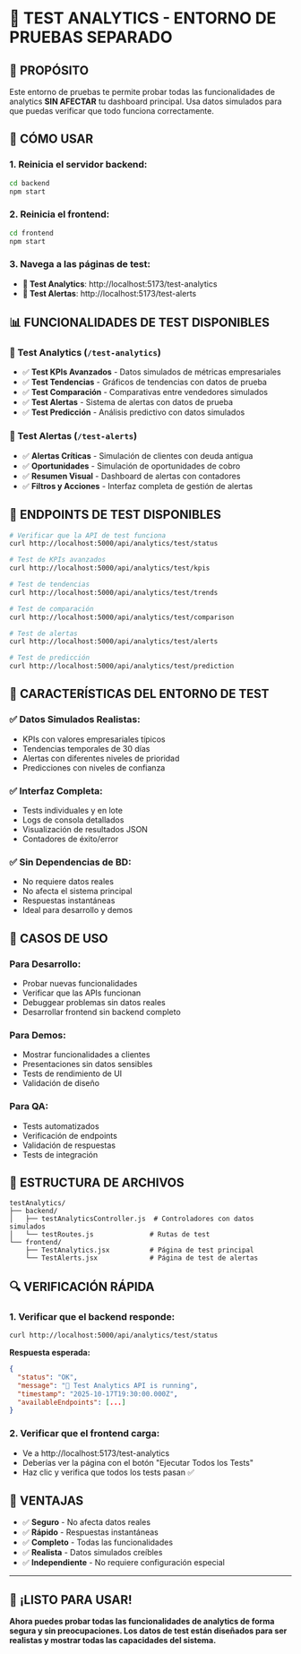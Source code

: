 # 🧪 TEST ANALYTICS - ENTORNO DE PRUEBAS SEPARADO

## 🎯 **PROPÓSITO**
Este entorno de pruebas te permite probar todas las funcionalidades de analytics **SIN AFECTAR** tu dashboard principal. Usa datos simulados para que puedas verificar que todo funciona correctamente.

## 🚀 **CÓMO USAR**

### **1. Reinicia el servidor backend:**
```bash
cd backend
npm start
```

### **2. Reinicia el frontend:**
```bash
cd frontend
npm start
```

### **3. Navega a las páginas de test:**
- **🧪 Test Analytics**: http://localhost:5173/test-analytics
- **🧪 Test Alertas**: http://localhost:5173/test-alerts

## 📊 **FUNCIONALIDADES DE TEST DISPONIBLES**

### **🧪 Test Analytics (`/test-analytics`)**
- ✅ **Test KPIs Avanzados** - Datos simulados de métricas empresariales
- ✅ **Test Tendencias** - Gráficos de tendencias con datos de prueba
- ✅ **Test Comparación** - Comparativas entre vendedores simulados
- ✅ **Test Alertas** - Sistema de alertas con datos de prueba
- ✅ **Test Predicción** - Análisis predictivo con datos simulados

### **🧪 Test Alertas (`/test-alerts`)**
- ✅ **Alertas Críticas** - Simulación de clientes con deuda antigua
- ✅ **Oportunidades** - Simulación de oportunidades de cobro
- ✅ **Resumen Visual** - Dashboard de alertas con contadores
- ✅ **Filtros y Acciones** - Interfaz completa de gestión de alertas

## 🔧 **ENDPOINTS DE TEST DISPONIBLES**

```bash
# Verificar que la API de test funciona
curl http://localhost:5000/api/analytics/test/status

# Test de KPIs avanzados
curl http://localhost:5000/api/analytics/test/kpis

# Test de tendencias
curl http://localhost:5000/api/analytics/test/trends

# Test de comparación
curl http://localhost:5000/api/analytics/test/comparison

# Test de alertas
curl http://localhost:5000/api/analytics/test/alerts

# Test de predicción
curl http://localhost:5000/api/analytics/test/prediction
```

## 🎨 **CARACTERÍSTICAS DEL ENTORNO DE TEST**

### **✅ Datos Simulados Realistas:**
- KPIs con valores empresariales típicos
- Tendencias temporales de 30 días
- Alertas con diferentes niveles de prioridad
- Predicciones con niveles de confianza

### **✅ Interfaz Completa:**
- Tests individuales y en lote
- Logs de consola detallados
- Visualización de resultados JSON
- Contadores de éxito/error

### **✅ Sin Dependencias de BD:**
- No requiere datos reales
- No afecta el sistema principal
- Respuestas instantáneas
- Ideal para desarrollo y demos

## 🎯 **CASOS DE USO**

### **Para Desarrollo:**
- Probar nuevas funcionalidades
- Verificar que las APIs funcionan
- Debuggear problemas sin datos reales
- Desarrollar frontend sin backend completo

### **Para Demos:**
- Mostrar funcionalidades a clientes
- Presentaciones sin datos sensibles
- Tests de rendimiento de UI
- Validación de diseño

### **Para QA:**
- Tests automatizados
- Verificación de endpoints
- Validación de respuestas
- Tests de integración

## 📁 **ESTRUCTURA DE ARCHIVOS**

```
testAnalytics/
├── backend/
│   ├── testAnalyticsController.js  # Controladores con datos simulados
│   └── testRoutes.js              # Rutas de test
└── frontend/
    ├── TestAnalytics.jsx          # Página de test principal
    └── TestAlerts.jsx             # Página de test de alertas
```

## 🔍 **VERIFICACIÓN RÁPIDA**

### **1. Verificar que el backend responde:**
```bash
curl http://localhost:5000/api/analytics/test/status
```
**Respuesta esperada:**
```json
{
  "status": "OK",
  "message": "🧪 Test Analytics API is running",
  "timestamp": "2025-10-17T19:30:00.000Z",
  "availableEndpoints": [...]
}
```

### **2. Verificar que el frontend carga:**
- Ve a http://localhost:5173/test-analytics
- Deberías ver la página con el botón "Ejecutar Todos los Tests"
- Haz clic y verifica que todos los tests pasan ✅

## 🎉 **VENTAJAS**

- ✅ **Seguro** - No afecta datos reales
- ✅ **Rápido** - Respuestas instantáneas
- ✅ **Completo** - Todas las funcionalidades
- ✅ **Realista** - Datos simulados creíbles
- ✅ **Independiente** - No requiere configuración especial

---

## 🚀 **¡LISTO PARA USAR!**

**Ahora puedes probar todas las funcionalidades de analytics de forma segura y sin preocupaciones. Los datos de test están diseñados para ser realistas y mostrar todas las capacidades del sistema.**
